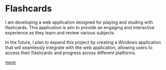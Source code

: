 # Flashcards
I am developing a web application designed for playing and studing with flashcards. This application is aim to provide an engaging and interactive experience as they learn and review various subjects.

In the future, I plan to expand this project by creating a Windows application that will seamlessly integrate with the web application, allowing users to access their flashcards and progress across different platforms.

[more](https://github.com/epetrycka/Flashcards/wiki)
